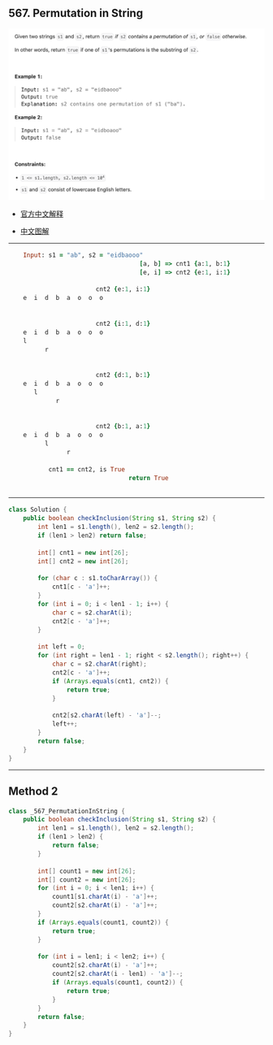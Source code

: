 ## 567. Permutation in String
![](img/2023-09-02-00-39-39.png)

- [官方中文解释](https://leetcode.cn/problems/permutation-in-string/solutions/599202/zi-fu-chuan-de-pai-lie-by-leetcode-solut-7k7u/#:~:text=4%2B-,%E6%96%B9%E6%B3%95%E4%B8%80%EF%BC%9A%E6%BB%91%E5%8A%A8%E7%AA%97%E5%8F%A3,%E5%B0%B1%E5%A4%9A%E7%BB%9F%E8%AE%A1%E4%B8%80%E6%AC%A1%E8%BF%9B%E5%85%A5%E7%AA%97%E5%8F%A3%E7%9A%84%E5%AD%97%E7%AC%A6%EF%BC%8C%E5%B0%91%E7%BB%9F%E8%AE%A1%E4%B8%80%E6%AC%A1,-%E7%A6%BB%E5%BC%80%E7%AA%97%E5%8F%A3%E7%9A%84)


- [中文图解](https://leetcode.cn/problems/permutation-in-string/solutions/599528/zhu-shi-chao-xiang-xi-de-hua-dong-chuang-rc7d/)
---
```ruby
    Input: s1 = "ab", s2 = "eidbaooo"        
                                    [a, b] => cnt1 {a:1, b:1} 
                                    [e, i] => cnt2 {e:1, i:1} 

                        cnt2 {e:1, i:1}
    e  i  d  b  a  o  o  o 


                        cnt2 {i:1, d:1}
    e  i  d  b  a  o  o  o 
    l 
          r


                        cnt2 {d:1, b:1}
    e  i  d  b  a  o  o  o 
       l 
             r


                        cnt2 {b:1, a:1}
    e  i  d  b  a  o  o  o 
          l 
                r

           cnt1 == cnt2, is True
                                 return True
 
```

---
```java
class Solution {
    public boolean checkInclusion(String s1, String s2) {
        int len1 = s1.length(), len2 = s2.length();
        if (len1 > len2) return false;

        int[] cnt1 = new int[26];
        int[] cnt2 = new int[26];
        
        for (char c : s1.toCharArray()) {
            cnt1[c - 'a']++;
        }
        for (int i = 0; i < len1 - 1; i++) {
            char c = s2.charAt(i);
            cnt2[c - 'a']++;
        }

        int left = 0;
        for (int right = len1 - 1; right < s2.length(); right++) {
            char c = s2.charAt(right);
            cnt2[c - 'a']++;
            if (Arrays.equals(cnt1, cnt2)) {
                return true;
            }

            cnt2[s2.charAt(left) - 'a']--;
            left++;
        }
        return false;
    }
}
```


---
## Method 2


```java
class _567_PermutationInString {
    public boolean checkInclusion(String s1, String s2) {
        int len1 = s1.length(), len2 = s2.length();
        if (len1 > len2) {
            return false;
        }

        int[] count1 = new int[26];
        int[] count2 = new int[26];
        for (int i = 0; i < len1; i++) {
            count1[s1.charAt(i) - 'a']++;
            count2[s2.charAt(i) - 'a']++;
        }
        if (Arrays.equals(count1, count2)) {
            return true;
        }

        for (int i = len1; i < len2; i++) {
            count2[s2.charAt(i) - 'a']++;
            count2[s2.charAt(i - len1) - 'a']--;
            if (Arrays.equals(count1, count2)) {
                return true;
            }
        }
        return false;
    }
}
```